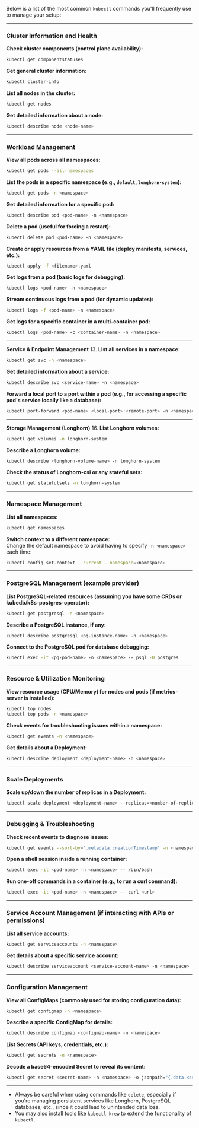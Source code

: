 Below is a list of the most common `kubectl` commands you'll frequently use to manage your setup:

---

### **Cluster Information and Health**
**Check cluster components (control plane availability):**

```bash
kubectl get componentstatuses
```

**Get general cluster information:**

```bash
kubectl cluster-info
```

**List all nodes in the cluster:**

```bash
kubectl get nodes
```

**Get detailed information about a node:**

```bash
kubectl describe node <node-name>
```

---

### **Workload Management**
**View all pods across all namespaces:**

```bash
kubectl get pods --all-namespaces
```

**List the pods in a specific namespace (e.g., `default`, `longhorn-system`):**

```bash
kubectl get pods -n <namespace>
```

**Get detailed information for a specific pod:**

```bash
kubectl describe pod <pod-name> -n <namespace>
```

**Delete a pod (useful for forcing a restart):**

```bash
kubectl delete pod <pod-name> -n <namespace>
```

**Create or apply resources from a YAML file (deploy manifests, services, etc.):**

```bash
kubectl apply -f <filename>.yaml
```

**Get logs from a pod (basic logs for debugging):**

```bash
kubectl logs <pod-name> -n <namespace>
```

**Stream continuous logs from a pod (for dynamic updates):**

```bash
kubectl logs -f <pod-name> -n <namespace>
```

**Get logs for a specific container in a multi-container pod:**

```bash
kubectl logs <pod-name> -c <container-name> -n <namespace>
```

---

**Service & Endpoint Management**
13. **List all services in a namespace:**

```bash
kubectl get svc -n <namespace>
```

**Get detailed information about a service:**

```bash
kubectl describe svc <service-name> -n <namespace>
```

**Forward a local port to a port within a pod (e.g., for accessing a specific pod's service locally like a database):**

```bash
kubectl port-forward <pod-name> <local-port>:<remote-port> -n <namespace>
```

---

**Storage Management (Longhorn)**
16. **List Longhorn volumes:**

```bash
kubectl get volumes -n longhorn-system
```

**Describe a Longhorn volume:**

```bash
kubectl describe <longhorn-volume-name> -n longhorn-system
```

**Check the status of Longhorn-csi or any stateful sets:**

```bash
kubectl get statefulsets -n longhorn-system
```

---

### **Namespace Management**
**List all namespaces:**

```bash
kubectl get namespaces
```

**Switch context to a different namespace:**  
Change the default namespace to avoid having to specify `-n <namespace>` each time:

```bash
kubectl config set-context --current --namespace=<namespace>
```

---

### **PostgreSQL Management (example provider)**
**List PostgreSQL-related resources (assuming you have some CRDs or kubedb/k8s-postgres-operator):**

```bash
kubectl get postgresql -n <namespace>
```

**Describe a PostgreSQL instance, if any:**

```bash
kubectl describe postgresql <pg-instance-name> -n <namespace>
```

**Connect to the PostgreSQL pod for database debugging:**

```bash
kubectl exec -it <pg-pod-name> -n <namespace> -- psql -U postgres
```

---

### **Resource & Utilization Monitoring**
**View resource usage (CPU/Memory) for nodes and pods (if metrics-server is installed):**

```bash
kubectl top nodes
kubectl top pods -n <namespace>
```

**Check events for troubleshooting issues within a namespace:**

```bash
kubectl get events -n <namespace>
```

**Get details about a Deployment:**

```bash
kubectl describe deployment <deployment-name> -n <namespace>
```

---

### **Scale Deployments**
**Scale up/down the number of replicas in a Deployment:**

```bash
kubectl scale deployment <deployment-name> --replicas=<number-of-replicas> -n <namespace>
```

---

### **Debugging & Troubleshooting**
**Check recent events to diagnose issues:**

```bash
kubectl get events --sort-by='.metadata.creationTimestamp' -n <namespace>
```

**Open a shell session inside a running container:**

```bash
kubectl exec -it <pod-name> -n <namespace> -- /bin/bash
```

**Run one-off commands in a container (e.g., to run a curl command):**

```bash
kubectl exec -it <pod-name> -n <namespace> -- curl <url>
```

---

### **Service Account Management (if interacting with APIs or permissions)**
**List all service accounts:**

```bash
kubectl get serviceaccounts -n <namespace>
```

**Get details about a specific service account:**

```bash
kubectl describe serviceaccount <service-account-name> -n <namespace>
```

---

### **Configuration Management**
**View all ConfigMaps (commonly used for storing configuration data):**

```bash
kubectl get configmap -n <namespace>
```

**Describe a specific ConfigMap for details:**

```bash
kubectl describe configmap <configmap-name> -n <namespace>
```

**List Secrets (API keys, credentials, etc.):**

```bash
kubectl get secrets -n <namespace>
```

**Decode a base64-encoded Secret to reveal its content:**

```bash
kubectl get secret <secret-name> -n <namespace> -o jsonpath="{.data.<secret-key>}" | base64 --decode
```

---


- Always be careful when using commands like `delete`, especially if you're managing persistent services like Longhorn, PostgreSQL databases, etc., since it could lead to unintended data loss.
- You may also install tools like `kubectl krew` to extend the functionality of `kubectl`.

